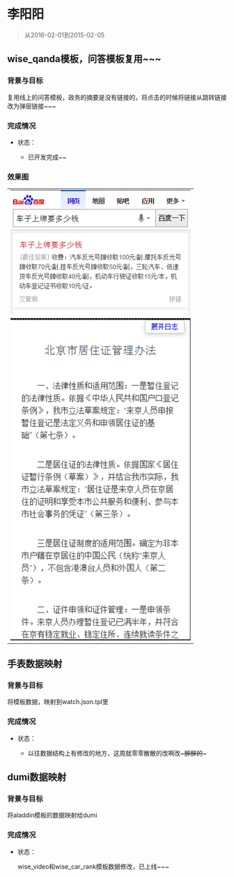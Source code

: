 # 李阳阳

> 从2016-02-01到2015-02-05

## wise_qanda模板，问答模板复用~~~

### 背景与目标

复用线上的问答模板，政务的摘要是没有链接的，将点击的时候将链接从跳转链接改为弹层链接~~~

### 完成情况

- 状态：

    - 已开发完成~~

### 效果图

<table algin="center">
<tr>
<td><img src="img/v_liyangyang01/style.png" width='414'/></td>
</tr>
<tr>
<td><img src="img/v_liyangyang01/float.png" width='414'/></td>
</tr>
</table>

## 手表数据映射

### 背景与目标

将模板数据，映射到watch.json.tpl里

### 完成情况

- 状态：

    - 以往数据结构上有修改的地方，这周就零零散散的改啊改~~~醉醉的~~~

## dumi数据映射

### 背景与目标

将aladdin模板的数据映射给dumi

### 完成情况

- 状态：

    wise_video和wise_car_rank模板数据修改，已上线~~~
